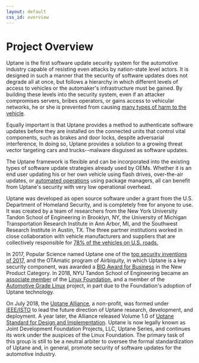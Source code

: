 ```yaml
---
layout: default
css_id: overview
---
```


# Project Overview

Uptane is the first software update security system for the automotive industry capable of resisting even attacks by nation-state level actors. It is designed in such a manner that the security of software updates does not degrade all at once, but follows a hierarchy in which different levels of access to vehicles or the automaker's infrastructure must be gained. By building these levels into the security system, even if an attacker compromises servers, bribes operators, or gains access to vehicular networks, he or she is prevented from causing [many types of harm to the vehicle](https://docs.google.com/document/d/1pBK--40BCg_ofww4GES0weYFB6tZRedAjUy6PJ4Rgzk/edit#heading=h.ertrftdz3oms).

Equally important is that Uptane provides a method to authenticate software updates before they are installed on the connected units that control vital components, such as brakes and door locks, despite adversarial interference, In doing so, Uptane provides a solution to a growing threat vector targeting cars and trucks--malware disguised as software updates.

The Uptane framework is flexible and can be incorporated into the existing types of software update strategies already used by OEMs. Whether it is an end user updating his or her own vehicle using flash drives, over-the-air updates, or [automated operations](https://sbabic.github.io/swupdate/overview.html) using package managers, all can benefit from Uptane's security with very low operational overhead.

Uptane was developed as open source software under a grant from the U.S. Department of Homeland Security, and is completely free for anyone to use. It was created by a team of researchers from the New York University Tandon School of Engineering in Brooklyn, NY, the University of Michigan Transportation Research Institute in Ann Arbor, MI, and the Southwest Research Institute in Austin, TX. The three partner institutions worked in close collaboration with vehicle manufacturers and suppliers that are collectively responsible for [78% of the vehicles on U.S. roads.](https://ieeexplore.ieee.org/stamp/stamp.jsp?tp=&arnumber=8278174&tag=1)

In 2017, Popular Science named Uptane one of the [top security inventions of 2017,](https://www.popsci.com/top-security-innovations-2017/) and the OTAmatic program of Airbiquity, in which Uptane is a key security component, was awarded a [BIG Award for Business](https://www.bintelligence.com/big-awards-for-business/) in the New Product Category. In 2018, NYU Tandon School of Engineering became an [associate member](https://www.automotivelinux.org/announcements/automotive-grade-linux-extends-global-reach-with-six-new-members/) of the [Linux Foundation,](https://www.linuxfoundation.org/) and a member of the [Automotive Grade Linux](https://www.automotivelinux.org/) project, in part due to the Foundation's adoption of Uptane technology.

On July 2018, the [Uptane Alliance](https://ieee-isto.org/member_programs/uptane-alliance/), a non-profit, was formed under [IEEE/ISTO](https://ieee-isto.org/) to lead the future direction of Uptane research, development, and deployment. A year later, the Alliance released Volume 1.0 of [Uptane Standard for Design and Implementation](https://github.com/uptane/uptane-standard/releases/download/1.0.0/ieee-isto-6100.1.0.0.uptane-standard.html). Uptane is now legally known as Joint Development Foundation Projects, LLC, Uptane Series, and continues its work under the auspices of the Linux Foundation. The primary task of this group is still to be a neutral arbiter to oversee the formal standardization of Uptane and, in general, promote security of software updates for the automotive industry.
